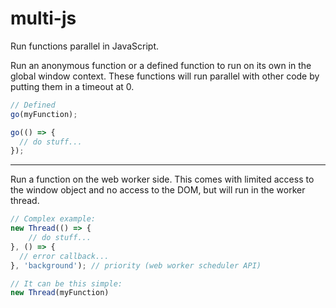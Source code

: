 # multi-js
Run functions parallel in JavaScript.

Run an anonymous function or a defined function to run on its own in the global window context. These functions will run parallel with other code by putting them in a timeout at 0.

```javascript
// Defined
go(myFunction);

go(() => {
  // do stuff...
});
```

---

Run a function on the web worker side. This comes with limited access to the window object and no access to the DOM, but will run in the worker thread.

```javascript
// Complex example:
new Thread(() => {
    // do stuff...
}, () => {
  // error callback...
}, 'background'); // priority (web worker scheduler API)

// It can be this simple:
new Thread(myFunction)
```
